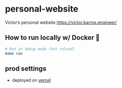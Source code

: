 # personal-website

Victor’s personal website
https://victor.barros.engineer/

## How to run locally w/ Docker 🐳

```sh
# Run in debug mode (hot reload)
make run
```

## prod settings

- deployed on [vercel](https://vercel.com/victorabarros-proj/victor-barros-website)

<!--
TODO

- add a route to /chili https://giphy.com/gifs/theoffice-the-office-tv-casual-friday-SZQBPO4NqHkh6wmdXk
- add a route to /you https://giphy.com/gifs/theoffice-the-office-tv-dwights-speech-yBwcx562kZ2FWlYb2A
- add linkedin recommendations (https://www.linkedin.com/in/victor-barros-dev/details/recommendations/), like https://cekrem.github.io/ from here https://github.com/cekrem/cekrem.github.io
- add preview to sextou page
  - https://www.google.com/search?q=how+to+add+preview+to+webpage,+so+show+the+preview+when+send+the+link+on+whatsapp&ie=UTF-8&oe=UTF-8&hl=en-us&client=safari&safe=active
  - https://chatgpt.com/share/6827d918-3054-800a-8736-f9cb2fb2c3cb
- Universal & Accessible UI Components for React Native & Web https://v1.gluestack.io/ui/v1
- improve termgifforge idea w/ https://www.cheapui.com/ or https://lovable.dev/
- [How to set up a tracking pixel with Google Tag Manager?](https://cookie-script.com/blog/tracking-pixel)


-->

